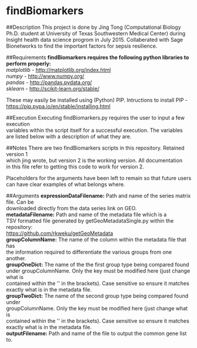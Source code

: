# findBiomarkers

##Description
This project is done by Jing Tong (Computational Biology Ph.D. student at
University of Texas Southwestern Medical Center) during Insight health data
science progrom in July 2015. Collaberated with Sage Bionetworks to find the
important factors for sepsis resilience.


##Requirements
**findBiomarkers requires the following python libraries to perform properly:**  
*matplotlib* - http://matplotlib.org/index.html  
*numpy* - http://www.numpy.org/  
*pandas* - http://pandas.pydata.org/  
*sklearn* - http://scikit-learn.org/stable/  

These may easily be installed using (Python) PIP. Intructions to install PIP -  
https://pip.pypa.io/en/stable/installing.html

##Execution
Executing findBiomarkers.py requires the user to input a few execution  
variables within the script itself for a successful execution. The variables  
are listed below with a description of what they are.

##Notes
There are two findBiomarkers scripts in this repository. Retained version 1  
which jing wrote, but version 2 is the working version. All documentation  
in this file refer to getting this code to work for version 2.

Placeholders for the arguments have been left to remain so that future users
can have clear examples of what belongs where.

##Arguments
**expressionDataFilename:** Path and name of the series matrix file. Can be  
downloaded directly from the data series link on GEO.  
**metadataFilename:** Path and name of the metadata file which is a  
TSV formatted file generated by getGeoMetadataSingle.py within the repository:  
https://github.com/rkweku/getGeoMetadata  
**groupColumnName:** The name of the column within the metadata file that has  
the information required to differentiate the various groups from one another.  
**groupOneDict:** The name of the the first group type being compared found  
under groupColumnName. Only the key must be modified here (just change what is  
contained within the '' in the brackets). Case sensitive so ensure it matches  
exactly what is in the metadata file.  
**groupTwoDict:** The name of the second group type being compared found under  
groupColumnName. Only the key must be modified here (just change what is  
contained within the '' in the brackets). Case sensitive so ensure it matches  
exactly what is in the metadata file.  
**outputFilename:** Path and name of the file to output the common gene list to.
